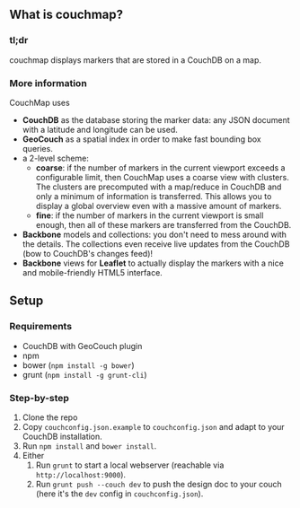 ## What is couchmap?

### tl;dr
couchmap displays markers that are stored in a CouchDB on a map.

### More information
CouchMap uses
* **CouchDB** as the database storing the marker data: any JSON document with a latitude and longitude can be used.
* **GeoCouch** as a spatial index in order to make fast bounding box queries.
* a 2-level scheme: 
    * **coarse**: if the number of markers in the current viewport exceeds a configurable limit, then CouchMap uses a coarse view with clusters. The clusters are precomputed with a map/reduce in CouchDB and only a minimum of information is transferred. This allows you to display a global overview even with a massive amount of markers.
    * **fine**: if the number of markers in the current viewport is small enough, then all of these markers are transferred from the CouchDB.
* **Backbone** models and collections: you don't need to mess around with the details. The collections even receive live updates from the CouchDB (bow to CouchDB's changes feed)!
* **Backbone** views for **Leaflet** to actually display the markers with a nice and mobile-friendly HTML5 interface.

## Setup
### Requirements
* CouchDB with GeoCouch plugin
* npm
* bower (```npm install -g bower```)
* grunt (```npm install -g grunt-cli```)

### Step-by-step

1. Clone the repo
2. Copy ```couchconfig.json.example``` to ```couchconfig.json``` and adapt to your CouchDB installation.
3. Run ```npm install``` and ```bower install```.
4. Either
    1. Run ```grunt``` to start a local webserver (reachable via ```http://localhost:9000```).
    2. Run ```grunt push --couch dev``` to push the design doc to your couch (here it's the ```dev``` config in ```couchconfig.json```).
